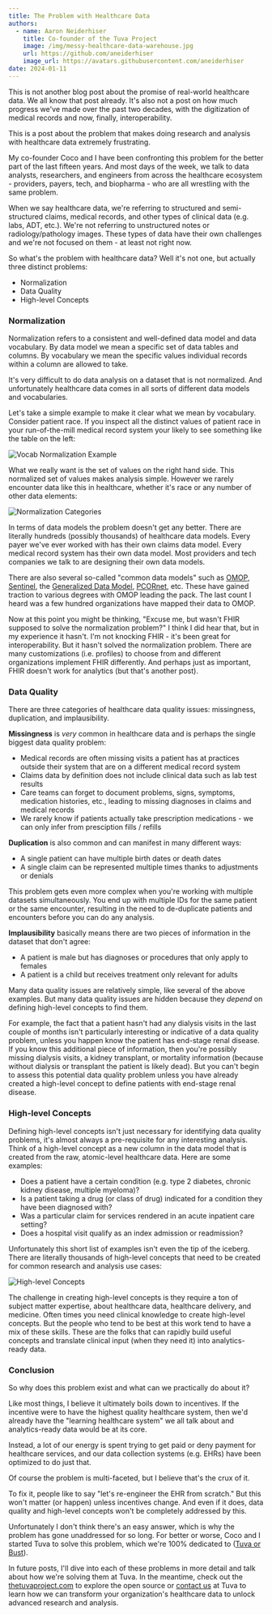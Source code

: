 ```yaml
---
title: The Problem with Healthcare Data
authors:
  - name: Aaron Neiderhiser
    title: Co-founder of the Tuva Project
    image: /img/messy-healthcare-data-warehouse.jpg
    url: https://github.com/aneiderhiser
    image_url: https://avatars.githubusercontent.com/aneiderhiser
date: 2024-01-11
---
```


This is not another blog post about the promise of real-world healthcare data.  We all know that post already.  It's also not a post on how much progress we've made over the past two decades, with the digitization of medical records and now, finally, interoperability.  

This is a post about the problem that makes doing research and analysis with healthcare data extremely frustrating.

My co-founder Coco and I have been confronting this problem for the better part of the last fifteen years.  And most days of the week, we talk to data analysts, researchers, and engineers from across the healthcare ecosystem - providers, payers, tech, and biopharma - who are all wrestling with the same problem.

When we say healthcare data, we're referring to structured and semi-structured claims, medical records, and other types of clinical data (e.g. labs, ADT, etc.).  We're not referring to unstructured notes or radiology/pathology images.  These types of data have their own challenges and we're not focused on them - at least not right now.

So what's the problem with healthcare data?  Well it's not one, but actually three distinct problems:

- Normalization
- Data Quality
- High-level Concepts

### Normalization

Normalization refers to a consistent and well-defined data model and data vocabulary.  By data model we mean a specific set of data tables and columns.  By vocabulary we mean the specific values individual records within a column are allowed to take.  

It's very difficult to do data analysis on a dataset that is not normalized.  And unfortunately healthcare data comes in all sorts of different data models and vocabularies.

Let's take a simple example to make it clear what we mean by vocabulary.  Consider patient race.  If you inspect all the distinct values of patient race in your run-of-the-mill medical record system your likely to see something like the table on the left:

![Vocab Normalization Example](/img/vocab_normalization_example1.png)

What we really want is the set of values on the right hand side.  This normalized set of values makes analysis simple.  However we rarely encounter data like this in healthcare, whether it's race or any number of other data elements:

![Normalization Categories](/img/normalization_categories.png)

In terms of data models the problem doesn't get any better.  There are literally hundreds (possibly thousands) of healthcare data models.  Every payer we've ever worked with has their own claims data model.  Every medical record system has their own data model.  Most providers and tech companies we talk to are designing their own data models.

There are also several so-called "common data models" such as [OMOP](https://ohdsi.github.io/CommonDataModel/), [Sentinel](https://www.sentinelinitiative.org/methods-data-tools/sentinel-common-data-model), the [Generalized Data Model](https://bmcmedinformdecismak.biomedcentral.com/articles/10.1186/s12911-019-0837-5), [PCORnet](https://pcornet.org/news/resources-pcornet-common-data-model/), etc.  These have gained traction to various degrees with OMOP leading the pack.  The last count I heard was a few hundred organizations have mapped their data to OMOP.

Now at this point you might be thinking, "Excuse me, but wasn't FHIR supposed to solve the normalization problem?"  I think I did hear that, but in my experience it hasn't.  I'm not knocking FHIR - it's been great for interoperability.  But it hasn't solved the normalization problem.  There are many customizations (i.e. profiles) to choose from and different organizations implement FHIR differently.  And perhaps just as important, FHIR doesn't work for analytics (but that's another post).

### Data Quality

There are three categories of healthcare data quality issues: missingness, duplication, and implausibility.

**Missingness** is _very_ common in healthcare data and is perhaps the single biggest data quality problem:

- Medical records are often missing visits a patient has at practices outside their system that are on a different medical record system
- Claims data by definition does not include clinical data such as lab test results
- Care teams can forget to document problems, signs, symptoms, medication histories, etc., leading to missing diagnoses in claims and medical records
- We rarely know if patients actually take prescription medications - we can only infer from presciption fills / refills

**Duplication** is also common and can manifest in many different ways:

- A single patient can have multiple birth dates or death dates
- A single claim can be represented multiple times thanks to adjustments or denials

This problem gets even more complex when you're working with multiple datasets simultaneously.  You end up with multiple IDs for the same patient or the same encounter, resulting in the need to de-duplicate patients and encounters before you can do any analysis.

**Implausibility** basically means there are two pieces of information in the dataset that don't agree:

- A patient is male but has diagnoses or procedures that only apply to females
- A patient is a child but receives treatment only relevant for adults

Many data quality issues are relatively simple, like several of the above examples.  But many data quality issues are hidden because they _depend_ on defining high-level concepts to find them.

For example, the fact that a patient hasn't had any dialysis visits in the last couple of months isn't particularly interesting or indicative of a data quality problem, unless you happen know the patient has end-stage renal disease.  If you know this additional piece of information, then you're possibly missing dialysis visits, a kidney transplant, or mortality information (because without dialysis or transplant the patient is likely dead).  But you can't begin to assess this potential data quality problem unless you have already created a high-level concept to define patients with end-stage renal disease.   

### High-level Concepts

Defining high-level concepts isn't just necessary for identifying data quality problems, it's almost always a pre-requisite for any interesting analysis.  Think of a high-level concept as a new column in the data model that is created from the raw, atomic-level healthcare data.  Here are some examples:

- Does a patient have a certain condition (e.g. type 2 diabetes, chronic kidney disease, multiple myeloma)?
- Is a patient taking a drug (or class of drug) indicated for a condition they have been diagnosed with?
- Was a particular claim for services rendered in an acute inpatient care setting?
- Does a hospital visit qualify as an index admission or readmission?

Unfortunately this short list of examples isn't even the tip of the iceberg.  There are literally thousands of high-level concepts that need to be created for common research and analysis use cases:

![High-level Concepts](/img/high_level_concepts.png)

The challenge in creating high-level concepts is they require a ton of subject matter expertise, about healthcare data, healthcare delivery, and medicine.  Often times you need clinical knowledge to create high-level concepts.  But the people who tend to be best at this work tend to have a mix of these skills.  These are the folks that can rapidly build useful concepts and translate clinical input (when they need it) into analytics-ready data.

### Conclusion

So why does this problem exist and what can we practically do about it?

Like most things, I believe it ultimately boils down to incentives.  If the incentive were to have the highest quality healthcare system, then we'd already have the "learning healthcare system" we all talk about and analytics-ready data would be at its core.  

Instead, a lot of our energy is spent trying to get paid or deny payment for healthcare services, and our data collection systems (e.g. EHRs) have been optimized to do just that.

Of course the problem is multi-faceted, but I believe that's the crux of it.

To fix it, people like to say "let's re-engineer the EHR from scratch."  But this won't matter (or happen) unless incentives change.  And even if it does, data quality and high-level concepts won't be completely addressed by this.

Unfortunately I don't think there's an easy answer, which is why the problem has gone unaddressed for so long.  For better or worse, Coco and I started Tuva to solve this problem, which we're 100% dedicated to ([Tuva or Bust](../manifesto)).  

In future posts, I'll dive into each of these problems in more detail and talk about how we're solving them at Tuva.  In the meantime, check out the [thetuvaproject.com](https://thetuvaproject.com/) to explore the open source or [contact us](https://tuvahealth.com/contact/) at Tuva to learn how we can transform your organization's healthcare data to unlock advanced research and analysis.